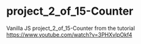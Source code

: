 # project_2_of_15-Counter
Vanilla JS project_2_of_15-Counter from the tutorial https://www.youtube.com/watch?v=3PHXvlpOkf4

